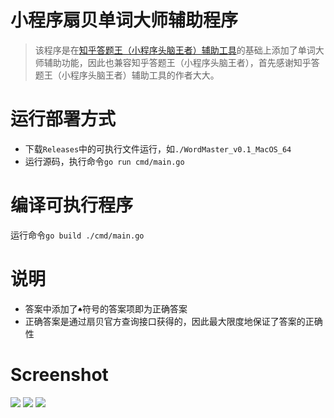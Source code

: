 # 小程序扇贝单词大师辅助程序
> 该程序是在[知乎答题王（小程序头脑王者）辅助工具](https://github.com/sundy-li/wechat_brain)的基础上添加了单词大师辅助功能，因此也兼容知乎答题王（小程序头脑王者），首先感谢知乎答题王（小程序头脑王者）辅助工具的作者大大。

# 运行部署方式
- 下载`Releases`中的可执行文件运行，如`./WordMaster_v0.1_MacOS_64`
- 运行源码，执行命令`go run cmd/main.go`

# 编译可执行程序
运行命令`go build ./cmd/main.go`

# 说明
- 答案中添加了`♠`符号的答案项即为正确答案
- 正确答案是通过扇贝官方查询接口获得的，因此最大限度地保证了答案的正确性

# Screenshot
![](https://raw.githubusercontent.com/igordonxiao/word-master/master/screenshot/sc1.jpeg)
![](https://raw.githubusercontent.com/igordonxiao/word-master/master/screenshot/sc2.jpeg)
![](https://raw.githubusercontent.com/igordonxiao/word-master/master/screenshot/terminal.png)


